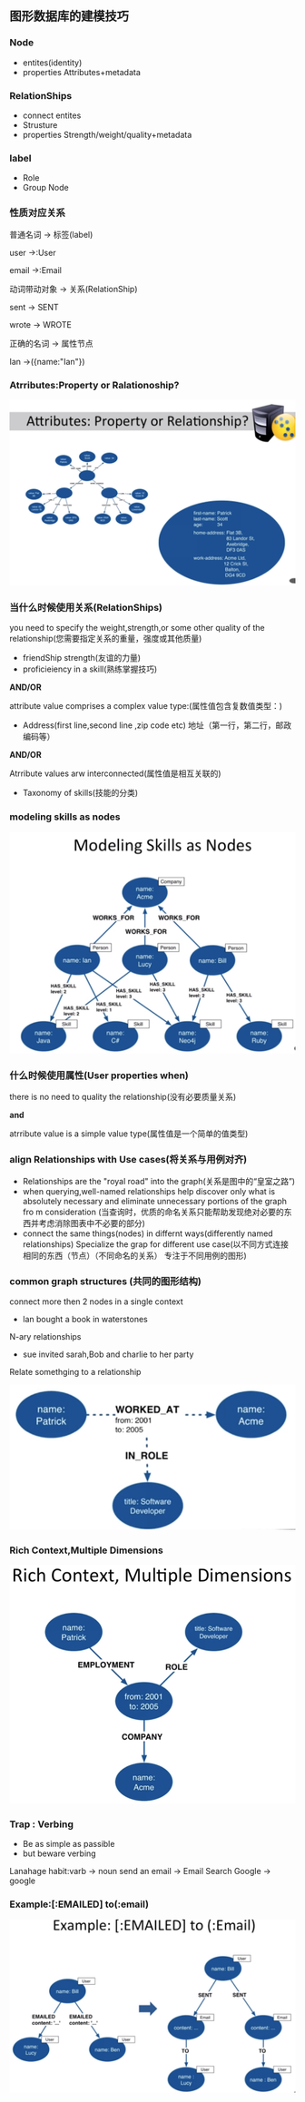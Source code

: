 ## 图形数据库的建模技巧

### Node
 - entites(identity)
 - properties
   Attributes+metadata
   
### RelationShips
- connect entites
- Strusture
- properties
 Strength/weight/quality+metadata
 
### label 
- Role
- Group Node

### 性质对应关系
普通名词 -> 标签(label)

user ->:User

email ->:Email

动词带动对象 -> 关系(RelationShip)

sent -> SENT

wrote -> WROTE

正确的名词 -> 属性节点

Ian ->({name:"Ian"})

### Atrributes:Property or Ralationoship?
![neo4j2](https://github.com/yueyuanyang/knowledge/blob/master/neo4j/img/neo4j-2.png)

### 当什么时候使用关系(RelationShips)

you need to specify the weight,strength,or some other quality of the relationship(您需要指定关系的重量，强度或其他质量)
- friendShip strength(友谊的力量)
- proficieiency in a skill(熟练掌握技巧)

**AND/OR**

attribute value comprises a complex value type:(属性值包含复数值类型：)
- Address(first line,second line ,zip code etc) 地址（第一行，第二行，邮政编码等）

**AND/OR**

Atrribute values arw interconnected(属性值是相互关联的)
- Taxonomy of skills(技能的分类)

### modeling skills as nodes

![neo4j3](https://github.com/yueyuanyang/knowledge/blob/master/neo4j/img/neo4j-3.png)

### 什么时候使用属性(User properties when)

there is no  need to quality the relationship(没有必要质量关系)

**and**

atrribute value is a simple value type(属性值是一个简单的值类型)

### align Relationships with Use cases(将关系与用例对齐)

- Relationships are the "royal road" into the graph(关系是图中的“皇室之路”)
- when querying,well-named relationships help discover only what is absolutely necessary
and eliminate unnecessary portions of the graph fro m consideration (当查询时，优质的命名关系只能帮助发现绝对必要的东西并考虑消除图表中不必要的部分)
- connect the same things(nodes) in differnt ways(differently named relationships)
Specialize the grap for different use case(以不同方式连接相同的东西（节点）（不同命名的关系）
专注于不同用例的图形)


### common graph structures (共同的图形结构)

connect more then 2 nodes in a single context

- lan bought a book in waterstones

N-ary relationships 
- sue invited sarah,Bob and charlie to her party

Relate somethging to a relationship

![neo4j](https://github.com/yueyuanyang/knowledge/blob/master/neo4j/img/neo4j-4.png)

### Rich Context,Multiple Dimensions

![neo4j](https://github.com/yueyuanyang/knowledge/blob/master/neo4j/img/neo4j-5.png)

### Trap : Verbing
- Be as simple as passible
- but beware verbing

Lanahage habit:varb -> noun
send an email -> Email
Search Google -> google

### Example:[:EMAILED] to(:email)
![neo4j](https://github.com/yueyuanyang/knowledge/blob/master/neo4j/img/neo4j-6.png)









